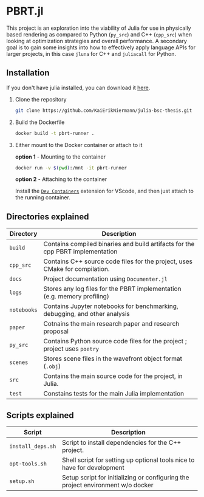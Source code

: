 # PBRT.jl

This project is an exploration into the viability of Julia for use in physically based rendering as compared to Python (`py_src`) and C++ (`cpp_src`) when looking at optimization strategies and overall performance. A secondary goal is to gain some insights into how to effectively apply language APIs for larger projects, in this case `jluna` for C++ and `juliacall` for Python.

## Installation

If you don't have julia installed, you can download it [here](https://julialang.org/downloads/).

1. Clone the repository

    ```bash
    git clone https://github.com/KaiErikNiermann/julia-bsc-thesis.git
    ```

2. Build the Dockerfile 

    ```bash 
    docker build -t pbrt-runner .
    ```

3. Either mount to the Docker container or attach to it

    **option 1** - Mounting to the container
    ```bash
    docker run -v $(pwd):/mnt -it pbrt-runner
    ```

    **option 2** - Attaching to the container
    
    Install the [`Dev Containers`](https://marketplace.visualstudio.com/items?itemName=ms-vscode-remote.remote-containers) extension for VScode, and then just attach to the running container.

## Directories explained 

| Directory   | Description                                                                                 |
|-------------|---------------------------------------------------------------------------------------------|
| `build`     | Contains compiled binaries and build artifacts for the cpp PBRT implementation              |
| `cpp_src`   | Contains C++ source code files for the project, uses CMake for compilation.                                            |
| `docs`      | Project documentation using `Documenter.jl`                                                 |
| `logs`      | Stores any log files for the PBRT implementation (e.g. memory profiling)                 |
| `notebooks` | Contains Jupyter notebooks for benchmarking, debugging, and other analysis      |
| `paper`     | Cotnains the main research paper and research proposal|
| `py_src`    | Contains Python source code files for the project ; project uses `poetry`                                         |
| `scenes`    | Stores scene files in the wavefront object format (`.obj`)  |
| `src`       | Contains the main source code for the project, in Julia. |
| `test`      | Constains tests for the main Julia implementation                 |


## Scripts explained 

| Script           | Description                                                                 |
|------------------|-----------------------------------------------------------------------------|
| `install_deps.sh`| Script to install dependencies for the C++ project.                         |
| `opt-tools.sh`   | Shell script for setting up optional tools nice to have for development |
| `setup.sh`   | Setup script for initializing or configuring the project environment w/o docker |
